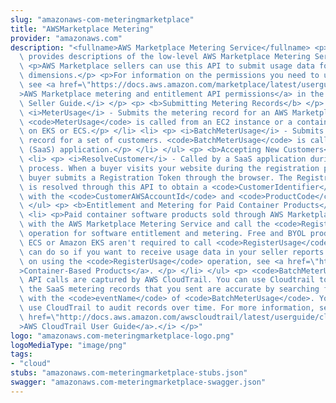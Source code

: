 ```yaml
---
slug: "amazonaws-com-meteringmarketplace"
title: "AWSMarketplace Metering"
provider: "amazonaws.com"
description: "<fullname>AWS Marketplace Metering Service</fullname> <p>This reference\
  \ provides descriptions of the low-level AWS Marketplace Metering Service API.</p>\
  \ <p>AWS Marketplace sellers can use this API to submit usage data for custom usage\
  \ dimensions.</p> <p>For information on the permissions you need to use this API,\
  \ see <a href=\"https://docs.aws.amazon.com/marketplace/latest/userguide/iam-user-policy-for-aws-marketplace-actions.html\"\
  >AWS Marketplace metering and entitlement API permissions</a> in the <i>AWS Marketplace\
  \ Seller Guide.</i> </p> <p> <b>Submitting Metering Records</b> </p> <ul> <li> <p>\
  \ <i>MeterUsage</i> - Submits the metering record for an AWS Marketplace product.\
  \ <code>MeterUsage</code> is called from an EC2 instance or a container running\
  \ on EKS or ECS.</p> </li> <li> <p> <i>BatchMeterUsage</i> - Submits the metering\
  \ record for a set of customers. <code>BatchMeterUsage</code> is called from a software-as-a-service\
  \ (SaaS) application.</p> </li> </ul> <p> <b>Accepting New Customers</b> </p> <ul>\
  \ <li> <p> <i>ResolveCustomer</i> - Called by a SaaS application during the registration\
  \ process. When a buyer visits your website during the registration process, the\
  \ buyer submits a Registration Token through the browser. The Registration Token\
  \ is resolved through this API to obtain a <code>CustomerIdentifier</code> along\
  \ with the <code>CustomerAWSAccountId</code> and <code>ProductCode</code>.</p> </li>\
  \ </ul> <p> <b>Entitlement and Metering for Paid Container Products</b> </p> <ul>\
  \ <li> <p>Paid container software products sold through AWS Marketplace must integrate\
  \ with the AWS Marketplace Metering Service and call the <code>RegisterUsage</code>\
  \ operation for software entitlement and metering. Free and BYOL products for Amazon\
  \ ECS or Amazon EKS aren't required to call <code>RegisterUsage</code>, but you\
  \ can do so if you want to receive usage data in your seller reports. For more information\
  \ on using the <code>RegisterUsage</code> operation, see <a href=\"https://docs.aws.amazon.com/marketplace/latest/userguide/container-based-products.html\"\
  >Container-Based Products</a>. </p> </li> </ul> <p> <code>BatchMeterUsage</code>\
  \ API calls are captured by AWS CloudTrail. You can use Cloudtrail to verify that\
  \ the SaaS metering records that you sent are accurate by searching for records\
  \ with the <code>eventName</code> of <code>BatchMeterUsage</code>. You can also\
  \ use CloudTrail to audit records over time. For more information, see the <i> <a\
  \ href=\"http://docs.aws.amazon.com/awscloudtrail/latest/userguide/cloudtrail-concepts.html\"\
  >AWS CloudTrail User Guide</a>.</i> </p>"
logo: "amazonaws.com-meteringmarketplace-logo.png"
logoMediaType: "image/png"
tags:
- "cloud"
stubs: "amazonaws.com-meteringmarketplace-stubs.json"
swagger: "amazonaws.com-meteringmarketplace-swagger.json"
---
```

